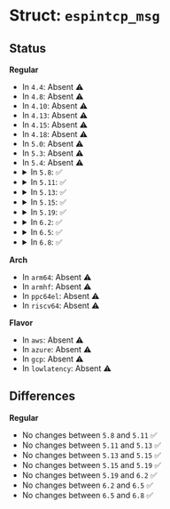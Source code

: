 # Struct: <code>espintcp_msg</code>

## Status
<b>Regular</b>
<ul>
<li>
In <code>4.4</code>: Absent ⚠️
</li>
<li>
In <code>4.8</code>: Absent ⚠️
</li>
<li>
In <code>4.10</code>: Absent ⚠️
</li>
<li>
In <code>4.13</code>: Absent ⚠️
</li>
<li>
In <code>4.15</code>: Absent ⚠️
</li>
<li>
In <code>4.18</code>: Absent ⚠️
</li>
<li>
In <code>5.0</code>: Absent ⚠️
</li>
<li>
In <code>5.3</code>: Absent ⚠️
</li>
<li>
In <code>5.4</code>: Absent ⚠️
</li>
<li>
<details>
<summary>In <code>5.8</code>: ✅</summary>

```c
struct espintcp_msg {
    struct sk_buff *skb;
    struct sk_msg skmsg;
    int offset;
    int len;
};
```
</details>
</li>
<li>
<details>
<summary>In <code>5.11</code>: ✅</summary>

```c
struct espintcp_msg {
    struct sk_buff *skb;
    struct sk_msg skmsg;
    int offset;
    int len;
};
```
</details>
</li>
<li>
<details>
<summary>In <code>5.13</code>: ✅</summary>

```c
struct espintcp_msg {
    struct sk_buff *skb;
    struct sk_msg skmsg;
    int offset;
    int len;
};
```
</details>
</li>
<li>
<details>
<summary>In <code>5.15</code>: ✅</summary>

```c
struct espintcp_msg {
    struct sk_buff *skb;
    struct sk_msg skmsg;
    int offset;
    int len;
};
```
</details>
</li>
<li>
<details>
<summary>In <code>5.19</code>: ✅</summary>

```c
struct espintcp_msg {
    struct sk_buff *skb;
    struct sk_msg skmsg;
    int offset;
    int len;
};
```
</details>
</li>
<li>
<details>
<summary>In <code>6.2</code>: ✅</summary>

```c
struct espintcp_msg {
    struct sk_buff *skb;
    struct sk_msg skmsg;
    int offset;
    int len;
};
```
</details>
</li>
<li>
<details>
<summary>In <code>6.5</code>: ✅</summary>

```c
struct espintcp_msg {
    struct sk_buff *skb;
    struct sk_msg skmsg;
    int offset;
    int len;
};
```
</details>
</li>
<li>
<details>
<summary>In <code>6.8</code>: ✅</summary>

```c
struct espintcp_msg {
    struct sk_buff *skb;
    struct sk_msg skmsg;
    int offset;
    int len;
};
```
</details>
</li>
</ul>
<b>Arch</b>
<ul>
<li>
In <code>arm64</code>: Absent ⚠️
</li>
<li>
In <code>armhf</code>: Absent ⚠️
</li>
<li>
In <code>ppc64el</code>: Absent ⚠️
</li>
<li>
In <code>riscv64</code>: Absent ⚠️
</li>
</ul>
<b>Flavor</b>
<ul>
<li>
In <code>aws</code>: Absent ⚠️
</li>
<li>
In <code>azure</code>: Absent ⚠️
</li>
<li>
In <code>gcp</code>: Absent ⚠️
</li>
<li>
In <code>lowlatency</code>: Absent ⚠️
</li>
</ul>

## Differences
<b>Regular</b>
<ul>
<li>
No changes between <code>5.8</code> and <code>5.11</code> ✅
</li>
<li>
No changes between <code>5.11</code> and <code>5.13</code> ✅
</li>
<li>
No changes between <code>5.13</code> and <code>5.15</code> ✅
</li>
<li>
No changes between <code>5.15</code> and <code>5.19</code> ✅
</li>
<li>
No changes between <code>5.19</code> and <code>6.2</code> ✅
</li>
<li>
No changes between <code>6.2</code> and <code>6.5</code> ✅
</li>
<li>
No changes between <code>6.5</code> and <code>6.8</code> ✅
</li>
</ul>
